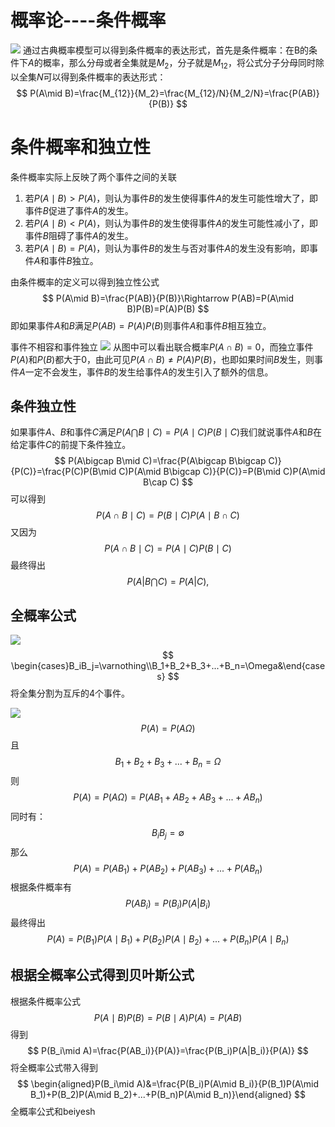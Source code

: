 # 概率论----条件概率

![](https://jingm-1306896127.cos.ap-chongqing.myqcloud.com/markdown/Snipaste_2023-08-16_14-17-13.png?q-sign-algorithm=sha1&q-ak=AKIDOZnS6Y_s9-R8_3XnzMobivv3P00rcHSg4D6VtUEsS9zZI2iJxMU8OF5zfput4ZL9&q-sign-time=1692282490;1692286090&q-key-time=1692282490;1692286090&q-header-list=host&q-url-param-list=ci-process&q-signature=1eeb504216e860bd6000281e20c679f71a57ac22&x-cos-security-token=n3nmliETjBa6MHbyktZhbxxs81ppSzjab61a6dbdc0a500b6c1a042af3493159flAihFdiBgRGqKeXcM4tBXkpRVbBB8UscuPaRvW9dwQjNhGl1zUPEkk8dh8jbC-BWex3EjHkK7LvXvOIeykJhKHDGOgcmHr_BiyyReZVYg521IBGEkzjBvNyInaCAKu1Wc3L8H6K29UZG9UNSvBMBRkcoLT0cgPap5apazcgWRV7wcigKHYPX_cD8Tr0P1uvG&ci-process=originImage)
通过古典概率模型可以得到条件概率的表达形式，首先是条件概率：在B的条件下$A$的概率，那么分母或者全集就是$M_2$，分子就是$M_{12}$，将公式分子分母同时除以全集$N$可以得到条件概率的表达形式：
$$
P(A\mid B)=\frac{M_{12}}{M_2}=\frac{M_{12}/N}{M_2/N}=\frac{P(AB)}{P(B)}
$$
# 条件概率和独立性
条件概率实际上反映了两个事件之间的关联
1. 若$P(A\mid B)>P(A)$，则认为事件$B$的发生使得事件$A$的发生可能性增大了，即事件$B$促进了事件$A$的发生。
2. 若$P(A\mid B)<P(A)$，则认为事件$B$的发生使得事件$A$的发生可能性减小了，即事件$B$阻碍了事件$A$的发生。
3. 若$P(A\mid B)=P(A)$，则认为事件$B$的发生与否对事件$A$的发生没有影响，即事件$A$和事件$B$独立。

由条件概率的定义可以得到独立性公式
$$
P(A\mid B)=\frac{P(AB)}{P(B)}\Rightarrow P(AB)=P(A\mid B)P(B)=P(A)P(B)
$$
即如果事件$A$和$B$满足$P(AB)=P(A)P(B)$则事件$A$和事件$B$相互独立。

事件不相容和事件独立
![](https://jingm-1306896127.cos.ap-chongqing.myqcloud.com/jingm-1306896127%20/%20markdown/20230817224519.png)
从图中可以看出联合概率$P(A\cap B)=0$，而独立事件$P(A)$和$P(B)$都大于$0$，由此可见$P(A\cap B)\neq P(A)P(B)$，也即如果时间$B$发生，则事件$A$一定不会发生，事件$B$的发生给事件$A$的发生引入了额外的信息。

## 条件独立性
如果事件$A$、$B$和事件$C$满足$P(A\bigcap B\mid C)=P(A\mid C)P(B\mid C)$我们就说事件$A$和$B$在给定事件$C$的前提下条件独立。
$$
P(A\bigcap B\mid C)=\frac{P(A\bigcap B\bigcap C)}{P(C)}=\frac{P(C)P(B\mid C)P(A\mid B\bigcap C)}{P(C)}=P(B\mid C)P(A\mid B\cap C)
$$
可以得到
$$
P(A\cap B\mid C)=P(B\mid C)P(A\mid B\cap C)
$$
又因为
$$
P(A\cap B\mid C)=P(A\mid C)P(B\mid C)
$$
最终得出
$$
P(A|B\bigcap C)=P(A|C),
$$
## 全概率公式
![](https://jingm-1306896127.cos.ap-chongqing.myqcloud.com/jingm-1306896127%20/%20markdown/20230817225637.png)
$$
\begin{cases}B_iB_j=\varnothing\\B_1+B_2+B_3+...+B_n=\Omega&\end{cases}
$$
将全集分割为互斥的$4$个事件。

![](https://jingm-1306896127.cos.ap-chongqing.myqcloud.com/jingm-1306896127%20/%20markdown/20230817225913.png)
$$
P(A) =P(A\Omega)
$$
且
$$
B_1+B_2+B_3+...+B_n=\Omega
$$
则
$$
P(A) =P(A\Omega)=P(AB_1+AB_2+AB_3+...+AB_n)
$$
同时有：
$$
B_iB_j=\emptyset
$$
那么
$$
P(A) =P(AB_1)+P(AB_2)+P(AB_3)+...+P(AB_n)
$$
根据条件概率有
$$
P(AB_i)=P(B_i)P(A|B_i)
$$
最终得出
$$
P(A) =P(B_1)P(A\mid B_1)+P(B_2)P(A\mid B_2)+...+P(B_n)P(A\mid B_n) 
$$
## 根据全概率公式得到贝叶斯公式
根据条件概率公式
$$
P(A\mid B)P(B)=P(B\mid A)P(A)=P(AB)
$$
得到
$$
P(B_i\mid A)=\frac{P(AB_i)}{P(A)}=\frac{P(B_i)P(A|B_i)}{P(A)}
$$
将全概率公式带入得到
$$
\begin{aligned}P(B_i\mid A)&=\frac{P(B_i)P(A\mid B_i)}{P(B_1)P(A\mid B_1)+P(B_2)P(A\mid B_2)+...+P(B_n)P(A\mid B_n)}\end{aligned}
$$
全概率公式和beiyesh
<!--stackedit_data:
eyJoaXN0b3J5IjpbLTYwNTIzOTczOSwxNTMyNTI1MzEsMjkwMz
YyMTEyLC0yMTI0NzI3NjQwLDgyMTE3MjY5MCw1OTk1Njc1NDMs
MTM0NTIxNzU3N119
-->